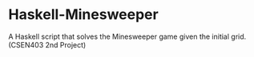 # Haskell-Minesweeper
A Haskell script that solves the Minesweeper game given the initial grid. (CSEN403 2nd Project)
